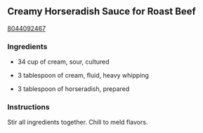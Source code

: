 ## Creamy Horseradish Sauce for Roast Beef

[8044092467](http://www.food.com/recipe/creamy-horseradish-sauce-for-roast-beef-266053)

### Ingredients

 - 34 cup of cream, sour, cultured

 - 3 tablespoon of cream, fluid, heavy whipping

 - 3 tablespoon of horseradish, prepared

### Instructions

Stir all ingredients together. Chill to meld flavors.